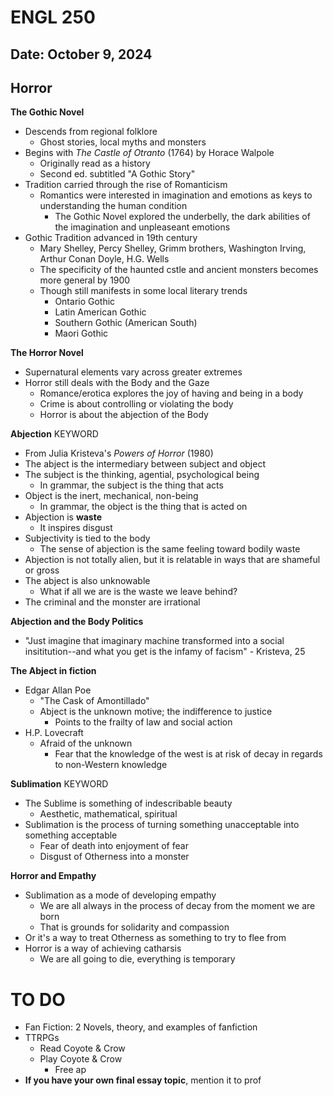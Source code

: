 # ENGL 250

## Date: October 9, 2024

## Horror

**The Gothic Novel**

- Descends from regional folklore
  - Ghost stories, local myths and monsters
- Begins with *The Castle of Otranto* (1764) by Horace Walpole
  - Originally read as a history
  - Second ed. subtitled "A Gothic Story"
- Tradition carried through the rise of Romanticism
  - Romantics were interested in imagination and emotions as keys to understanding the human condition
    - The Gothic Novel explored the underbelly, the dark abilities of the imagination and unpleaseant emotions
- Gothic Tradition advanced in 19th century
  - Mary Shelley, Percy Shelley, Grimm brothers, Washington Irving, Arthur Conan Doyle, H.G. Wells
  - The specificity of the haunted cstle and ancient monsters becomes more general by 1900
  - Though still manifests in some local literary trends
    - Ontario Gothic
    - Latin American Gothic
    - Southern Gothic (American South)
    - Maori Gothic

**The Horror Novel**

- Supernatural elements vary across greater extremes
- Horror still deals with the Body and the Gaze
  - Romance/erotica explores the joy of having and being in a body
  - Crime is about controlling or violating the body
  - Horror is about the abjection of the Body

**Abjection** KEYWORD

- From Julia Kristeva's *Powers of Horror* (1980)
- The abject is the intermediary between subject and object
- The subject is the thinking, agential, psychological being
  - In grammar, the subject is the thing that acts
- Object is the inert, mechanical, non-being
  - In grammar, the object is the thing that is acted on 
- Abjection is **waste**
  - It inspires disgust
- Subjectivity is tied to the body
  - The sense of abjection is the same feeling toward bodily waste
- Abjection is not totally alien, but it is relatable in ways that are shameful or gross
- The abject is also unknowable
  - What if all we are is the waste we leave behind?
- The criminal and the monster are irrational

**Abjection and the Body Politics**

- "Just imagine that imaginary machine transformed into a social insititution--and what you get is the infamy of facism" - Kristeva, 25

**The Abject in fiction**

- Edgar Allan Poe
  - "The Cask of Amontillado"
  - Abject is the unknown motive; the indifference to justice
    - Points to the frailty of law and social action
- H.P. Lovecraft
  - Afraid of the unknown
    - Fear that the knowledge of the west is at risk of decay in regards to non-Western knowledge

**Sublimation** KEYWORD

- The Sublime is something of indescribable beauty
  - Aesthetic, mathematical, spiritual
- Sublimation is the process of turning something unacceptable into something acceptable
  - Fear of death into enjoyment of fear
  - Disgust of Otherness into a monster

**Horror and Empathy**

- Sublimation as a mode of developing empathy
  - We are all always in the process of decay from the moment we are born
  - That is grounds for solidarity and compassion
- Or it's a way to treat Otherness as something to try to flee from
- Horror is a way of achieving catharsis
  - We are all going to die, everything is temporary

# TO DO

- Fan Fiction: 2 Novels, theory, and examples of fanfiction
- TTRPGs
  - Read Coyote & Crow
  - Play Coyote & Crow
    - Free ap
- **If you have your own final essay topic**, mention it to prof